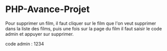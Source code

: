 # PHP-Avance-Projet


Pour supprimer un film, il faut cliquer sur le film que l'on veut supprimer dans la liste des films, puis une fois sur la page du film
il faut saisir le code admin et appuyer sur supprimer.


code admin : 1234
